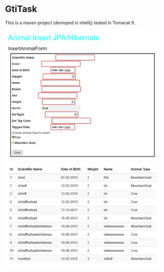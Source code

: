 # GtiTask

This is a maven project (devloped in intellij) tested in Tomacat 9 .


![Alt text](screen.png?raw=true "Optional Title")
